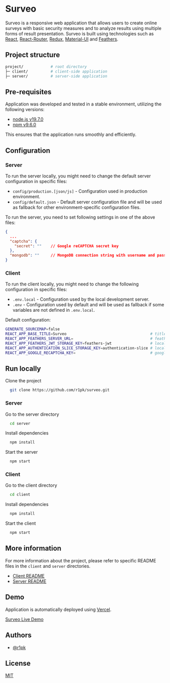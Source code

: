 # Surveo

Surveo is a responsive web application that allows users to create online surveys with basic security measures and to analyze results using multiple forms of result presentation. Surveo is built using technologies such as [React](https://reactjs.org/), [React-Router](https://reactrouter.com), [Redux](https://redux.js.org/), [Material-UI](https://mui.com/) and [Feathers](https://feathersjs.com/).

## Project structure

```bash
project/            # root directory
├─ client/          # client-side application
├─ server/          # server-side application
```

## Pre-requisites

Application was developed and tested in a stable environment, utilizing the following versions:

- [node.js v19.7.0](https://nodejs.org/en/)
- [npm v9.6.0](https://nodejs.org/en/download/)

This ensures that the application runs smoothly and efficiently.

## Configuration

### Server

To run the server locally, you might need to change the default server configuration in specific files:

- `config/production.[json/js]` - Configuration used in production environment.
- `config/default.json` - Default server configuration file and will be used as fallback for other environment-specific configuration files.

To run the server, you need to set following settings in one of the above files:

```json
{
  ...
  "captcha": {
    "secret": ""    // Google reCAPTCHA secret key
  },
  "mongodb": ""     // MongoDB connection string with username and password
}
```

### Client

To run the client locally, you might need to change the following configuration in specific files:

- `.env.local` - Configuration used by the local development server.
- `.env` - Configuration used by default and will be used as fallback if some variables are not defined in `.env.local`.

Default configuration:

```bash
GENERATE_SOURCEMAP=false
REACT_APP_BASE_TITLE=Surveo                                     # title of the application
REACT_APP_FEATHERS_SERVER_URL=                                  # feathers server url
REACT_APP_FEATHERS_JWT_STORAGE_KEY=feathers-jwt                 # local storage key for feathers jwt
REACT_APP_AUTHENTICATION_SLICE_STORAGE_KEY=authentication-slice # local storage key for authentication slice
REACT_APP_GOOGLE_RECAPTCHA_KEY=                                 # google recaptcha key
```

## Run locally

Clone the project

```bash
  git clone https://github.com/r1pk/surveo.git
```

### Server

Go to the server directory

```bash
  cd server
```

Install dependencies

```bash
  npm install
```

Start the server

```bash
  npm start
```

### Client

Go to the client directory

```bash
  cd client
```

Install dependencies

```bash
  npm install
```

Start the client

```bash
  npm start
```

## More information

For more information about the project, please refer to specific README files in the `client` and `server` directories.

- [Client README](./client/README.md)
- [Server README](./server/README.md)

## Demo

Application is automatically deployed using [Vercel](https://vercel.com).

[Surveo Live Demo](https://surveo.vercel.app/)

## Authors

- [@r1pk](https://github.com/r1pk)

## License

[MIT](https://choosealicense.com/licenses/mit/)
